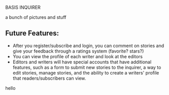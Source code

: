 BASIS INQUIRER

a bunch of pictures and stuff

Future Features:
----------------
- After you register/subscribe and login, you can comment on stories and give your feedback through a ratings system (favorite? stars?)
- You can view the profile of each writer and look at the editors
- Editors and writers will have special accounts that have additional features, such as a form to submit new stories to the inquirer, a way to edit stories, manage stories, and the ability to create a writers' profile that readers/subscribers can view.

hello
